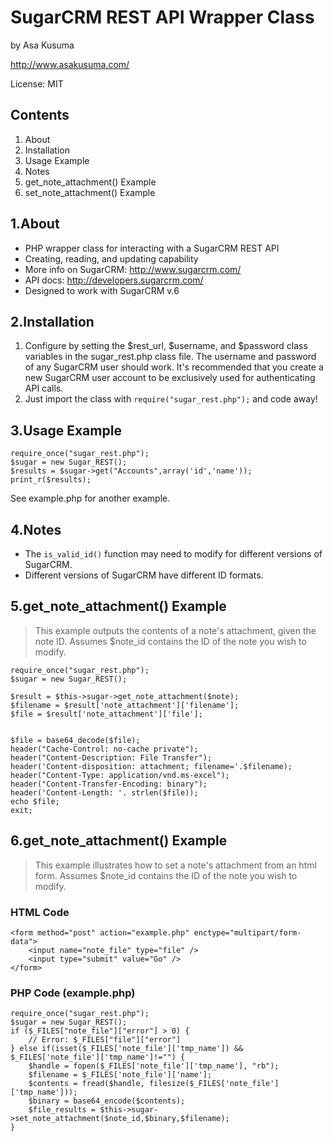 SugarCRM REST API Wrapper Class
===============================
by Asa Kusuma

http://www.asakusuma.com/

License: MIT


Contents
--------
1. About
2. Installation
3. Usage Example
4. Notes
5. get_note_attachment() Example
6. set_note_attachment() Example


1.About
-------
- PHP wrapper class for interacting with a SugarCRM REST API
- Creating, reading, and updating capability
- More info on SugarCRM: http://www.sugarcrm.com/
- API docs: http://developers.sugarcrm.com/
- Designed to work with SugarCRM v.6


2.Installation
--------------
1. Configure by setting the $rest_url, $username, and $password class variables in the sugar_rest.php class file. The username and password of any SugarCRM user should work. It's recommended that you create a new SugarCRM user account to be exclusively used for authenticating API calls.
2. Just import the class with `require("sugar_rest.php");` and code away!


3.Usage Example
---------------
	require_once("sugar_rest.php");
	$sugar = new Sugar_REST();
	$results = $sugar->get("Accounts",array('id','name'));
	print_r($results);
	
See example.php for another example.


4.Notes
-------
- The `is_valid_id()` function may need to modify for different versions
of SugarCRM. 
- Different versions of SugarCRM have different ID formats.


5.get_note_attachment() Example
-------------------------------
>This example outputs the contents of a note's attachment, given the
>note ID. Assumes $note_id contains the ID of the note you wish to modify.

	require_once("sugar_rest.php");
	$sugar = new Sugar_REST();

	$result = $this->sugar->get_note_attachment($note);
	$filename = $result['note_attachment']['filename'];
	$file = $result['note_attachment']['file'];

	
	$file = base64_decode($file);
	header("Cache-Control: no-cache private");
	header("Content-Description: File Transfer");
	header('Content-disposition: attachment; filename='.$filename);
	header("Content-Type: application/vnd.ms-excel");
	header("Content-Transfer-Encoding: binary");
	header('Content-Length: '. strlen($file));
	echo $file;
	exit;


6.get_note_attachment() Example
-------------------------------
>This example illustrates how to set a note's attachment from an html form.
>Assumes $note_id contains the ID of the note you wish to modify.

### HTML Code
	<form method="post" action="example.php" enctype="multipart/form-data">
    	<input name="note_file" type="file" />
  		<input type="submit" value="Go" />
	</form>

### PHP Code (example.php)
	require_once("sugar_rest.php");
	$sugar = new Sugar_REST();
	if ($_FILES["note_file"]["error"] > 0) {
    	// Error: $_FILES["file"]["error"]
	} else if(isset($_FILES['note_file']['tmp_name']) && $_FILES['note_file']['tmp_name']!="") {
		$handle = fopen($_FILES['note_file']['tmp_name'], "rb");
		$filename = $_FILES['note_file']['name'];
		$contents = fread($handle, filesize($_FILES['note_file']['tmp_name']));
		$binary = base64_encode($contents);
		$file_results = $this->sugar->set_note_attachment($note_id,$binary,$filename);
	}